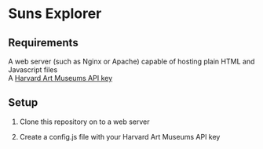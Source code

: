 # Suns Explorer

## Requirements

A web server (such as Nginx or Apache) capable of hosting plain HTML and Javascript files  
A [Harvard Art Museums API key](http://www.harvardartmuseums.org/collections/api)  

## Setup

1. Clone this repository on to a web server

2. Create a config.js file with your Harvard Art Museums API key
